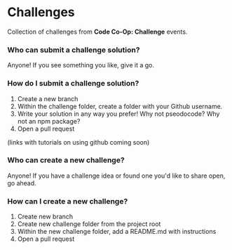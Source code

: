 # Challenges

Collection of challenges from **Code Co-Op: Challenge** events.

### Who can submit a challenge solution?

Anyone! If you see something you like, give it a go.

### How do I submit a challenge solution?

1. Create a new branch
2. Within the challenge folder, create a folder with your Github username.
3. Write your solution in any way you prefer! Why not pseodocode? Why not an npm package?
4. Open a pull request

(links with tutorials on using github coming soon)

### Who can create a new challenge?

Anyone! If you have a challenge idea or found one you'd like to share open, go ahead.

### How can I create a new challenge?

1. Create new branch
2. Create new challenge folder from the project root
3. Within the new challenge folder, add a README.md with instructions
4. Open a pull request
